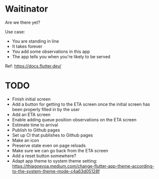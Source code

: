 # Waitinator

Are we there yet?

Use case:

- You are standing in line
- It takes forever
- You add some observations in this app
- The app tells you when you're likely to be served

Ref: <https://docs.flutter.dev/>

# TODO

- Finish initial screen
- Add a button for getting to the ETA screen once the initial screen has been
  properly filled in by the user
- Add an ETA screen
- Enable adding queue position observations on the ETA screen
- Estimate time to arrival
- Publish to Github pages
- Set up CI that publishes to Github pages
- Make an icon
- Preserve state even on page reloads
- Make sure we can go back from the ETA screen
- Add a reset button somewhere?
- Adapt app theme to system theme setting: <https://thiagoevoa.medium.com/change-flutter-app-theme-according-to-the-system-theme-mode-c4a63d05128f>
